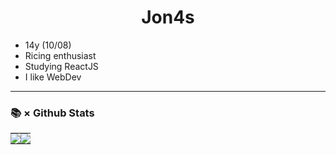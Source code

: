 <h1 align="center">Jon4s</h1>

- 14y (10/08)
- Ricing enthusiast
- Studying ReactJS
- I like WebDev
<hr/>

### 📚 × Github Stats

<table>
  <tr>
    <td style="padding: 0; width=50%">
        <img src="https://github-readme-stats.vercel.app/api/?username=yJon4ss&show_icons=true&title_color=539BF5&text_color=9f9f9f&bg_color=00000000&hide_border=true&icon_color=539BF5&hide_title=true&count_private=true"/>
    </td>
      <td style="padding: 0; width=50%">
        <img src="https://github-readme-stats.vercel.app/api/top-langs/?username=yJon4ss&show_icons=true&title_color=539BF5&text_color=9f9f9f&bg_color=00000000&hide_border=true&icon_color=00000000&count_private=true"/>
    </td>
  </tr>
</table>
